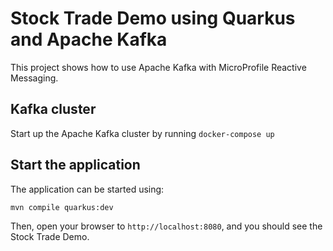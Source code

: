 Stock Trade Demo using Quarkus and Apache Kafka
========================

This project shows how to use Apache Kafka with MicroProfile Reactive Messaging.

## Kafka cluster

Start up the Apache Kafka cluster by running `docker-compose up` 

## Start the application

The application can be started using: 

```bash
mvn compile quarkus:dev
```  

Then, open your browser to `http://localhost:8080`, and you should see the Stock Trade Demo.

